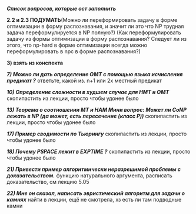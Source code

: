 ***Список вопросов, которые ост заполнить***

**2.2 и 2.3 ПОДУМАТЬ**(Можно ли переформировать задачу в форме оптимизации в форму распознавания, и значит ли это что NP трудная задача переформулируется в NP полную?) (Как переформулировать задачу из формы оптимизации в форму распознавания? Следует ли из этого, что np-hard в форме оптимизации всегда можно переформулировать в npc в форме распознавания?)

**3) взять из конспекта**

***7) Можно ли дать определение ОМТ с помощью языка исчисления предикат ?*** ответьте, какой из. n+1 или 2x местный предикат

***10) Определение сложности в худшем случае для НМТ и ОМТ*** скопипастить из лекции, просто чтобы удонее было

***13) Теорема о соотношении МТ и НАМ
Мини вопрос: Может ли CoNP лежать в NP (да может, есть пересечение (класс P))*** скопипастить из лекции, просто чтобы удонее было

***17) Пример сводимости по Тьюрингу*** скопипастить из лекции, просто чтобы удонее было

***18) Почему PSPACE лежит в EXPTIME ?*** скопипастить из лекции, просто чтобы удонее было

***21) Привести пример алгоритмически неразрешимой проблемы с доказательством.***  функцию натурального аргумента, расписать доказательство, см лекцию 5.05

***22) Мне он сказал, написать эвристический алгоритм для задачи о камнях*** найти в лекции, ещё не смотрела, хз есть ли там подводные камни

